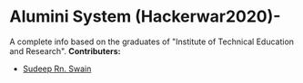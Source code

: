 # Alumini System (Hackerwar2020)-
A complete info based on the graduates of "Institute of Technical Education and Research".
**Contributers:**
 - [Sudeep Rn. Swain](https://github.com/Sudeep25022000)
